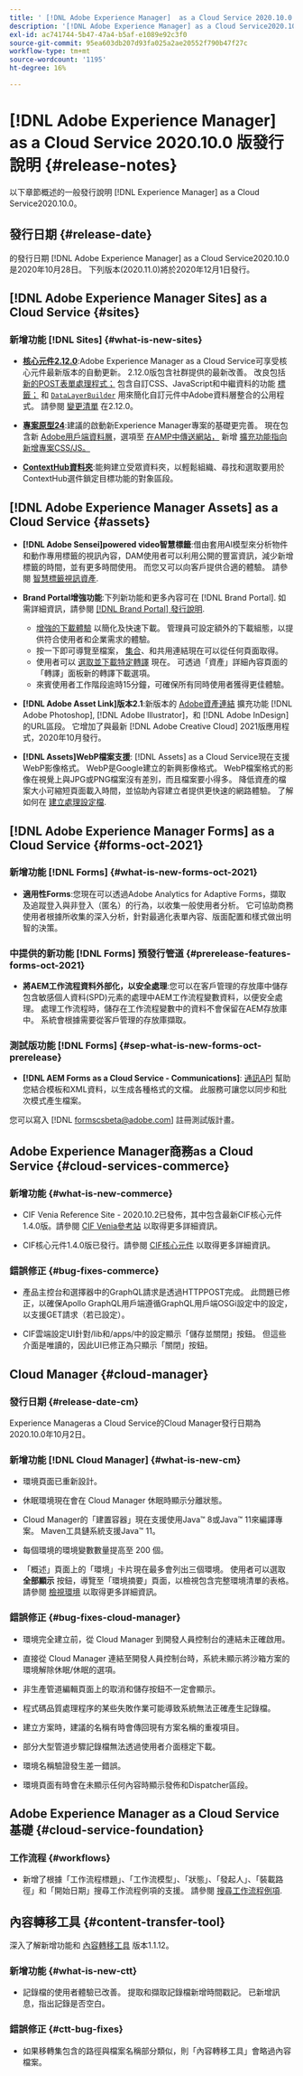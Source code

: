 ```yaml
---
title: ' [!DNL Adobe Experience Manager]  as a Cloud Service 2020.10.0 版發行說明。'
description: '[!DNL Adobe Experience Manager] as a Cloud Service2020.10.0版發行說明。'
exl-id: ac741744-5b47-47a4-b5af-e1089e92c3f0
source-git-commit: 95ea603db207d93fa025a2ae20552f790b47f27c
workflow-type: tm+mt
source-wordcount: '1195'
ht-degree: 16%

---
```


# [!DNL Adobe Experience Manager] as a Cloud Service 2020.10.0 版發行說明  {#release-notes}

以下章節概述的一般發行說明 [!DNL Experience Manager] as a Cloud Service2020.10.0。

## 發行日期 {#release-date}

的發行日期 [!DNL Adobe Experience Manager] as a Cloud Service2020.10.0是2020年10月28日。
下列版本(2020.11.0)將於2020年12月1日發行。

## [!DNL Adobe Experience Manager Sites] as a Cloud Service {#sites}

### 新增功能 [!DNL Sites] {#what-is-new-sites}

* **[核心元件2.12.0](https://experienceleague.adobe.com/docs/experience-manager-core-components/using/introduction.html?lang=zh-Hant)**:Adobe Experience Manager as a Cloud Service可享受核心元件最新版本的自動更新。 2.12.0版包含社群提供的最新改善。 改良包括 [新的POST表單處理程式；](https://experienceleague.adobe.com/docs/experience-manager-core-components/using/components/forms/form-container.html#post-data) 包含自訂CSS、JavaScript和中繼資料的功能 [標籤；](https://experienceleague.adobe.com/docs/experience-manager-core-components/using/developing/including-clientlibs.html#context-aware-loading) 和 [`DataLayerBuilder`](https://experienceleague.adobe.com/docs/experience-manager-core-components/using/developing/data-layer/integrations.html#enabling-custom-components) 用來簡化自訂元件中Adobe資料層整合的公用程式。 請參閱 [變更清單](https://github.com/adobe/aem-core-wcm-components/releases/tag/core.wcm.components.reactor-2.12.0) 在2.12.0。

* **[專案原型24](https://experienceleague.adobe.com/docs/experience-manager-core-components/using/developing/archetype/overview.html)**:建議的啟動新Experience Manager專案的基礎更完善。 現在包含新 [Adobe用戶端資料層](https://experienceleague.adobe.com/docs/experience-manager-core-components/using/developing/data-layer/overview.html)，選項至 [在AMP中傳送網站，](https://experienceleague.adobe.com/docs/experience-manager-core-components/using/developing/amp.html) 新增 [擴充功能指向新增專案CSS/JS。](https://experienceleague.adobe.com/docs/experience-manager-core-components/using/developing/including-clientlibs.html#context-aware-loading)

* **[ContextHub資料夾](/help/sites-cloud/authoring/personalization/contexthub-segmentation.md#organizing-segments)**:能夠建立受眾資料夾，以輕鬆組織、尋找和選取要用於ContextHub選件鎖定目標功能的對象區段。

## [!DNL Adobe Experience Manager Assets] as a Cloud Service {#assets}

* **[!DNL Adobe Sensei]powered video智慧標籤**:借由套用AI模型來分析物件和動作專用標籤的視訊內容，DAM使用者可以利用公開的豐富資訊，減少新增標籤的時間，並有更多時間使用。 而您又可以向客戶提供合適的體驗。 請參閱 [智慧標籤視訊資產](/help/assets/smart-tags-video-assets.md).

* **Brand Portal增強功能**:下列新功能和更多內容可在 [!DNL Brand Portal]. 如需詳細資訊，請參閱 [[!DNL Brand Portal] 發行說明](https://experienceleague.adobe.com/docs/experience-manager-brand-portal/using/introduction/brand-portal-release-notes.html).

   * [增強的下載體驗](https://experienceleague.adobe.com/docs/experience-manager-brand-portal/using/download/brand-portal-download-assets.html) 以簡化及快速下載。 管理員可設定額外的下載組態，以提供符合使用者和企業需求的體驗。
   * 按一下即可導覽至檔案， [集合](https://experienceleague.adobe.com/docs/experience-manager-brand-portal/using/share/brand-portal-share-collection.html)、和共用連結現在可以從任何頁面取得。
   * 使用者可以 [選取並下載特定轉譯](https://experienceleague.adobe.com/docs/experience-manager-brand-portal/using/download/brand-portal-download-assets.html#download-assets-from-asset-details-page) 現在。 可透過「資產」詳細內容頁面的「轉譯」面板新的轉譯下載選項。
   * 來賓使用者工作階段逾時15分鐘，可確保所有同時使用者獲得更佳體驗。

* **[!DNL Adobe Asset Link]版本2.1**:新版本的 [Adobe資產連結](https://helpx.adobe.com/tw/enterprise/using/manage-assets-using-adobe-asset-link.html) 擴充功能 [!DNL Adobe Photoshop], [!DNL Adobe Illustrator]，和 [!DNL Adobe InDesign] 的URL區段。 它增加了與最新 [!DNL Adobe Creative Cloud] 2021版應用程式，2020年10月發行。

* **[!DNL Assets]WebP檔案支援**: [!DNL Assets] as a Cloud Service現在支援WebP影像格式。 WebP是Google建立的新興影像格式。 WebP檔案格式的影像在視覺上與JPG或PNG檔案沒有差別，而且檔案要小得多。 降低資產的檔案大小可縮短頁面載入時間，並協助內容建立者提供更快速的網路體驗。 了解如何在 [建立處理設定檔](/help/assets/asset-microservices-configure-and-use.md#create-standard-profile).

## [!DNL Adobe Experience Manager Forms] as a Cloud Service {#forms-oct-2021}

### 新增功能 [!DNL Forms] {#what-is-new-forms-oct-2021}

* **適用性Forms**:您現在可以透過Adobe Analytics for Adaptive Forms，擷取及追蹤登入與非登入（匿名）的行為，以收集一般使用者分析。 它可協助商務使用者根據所收集的深入分析，針對最適化表單內容、版面配置和樣式做出明智的決策。

### 中提供的新功能 [!DNL Forms] 預發行管道 {#prerelease-features-forms-oct-2021}

* **將AEM工作流程資料外部化，以安全處理**:您可以在客戶管理的存放庫中儲存包含敏感個人資料(SPD)元素的處理中AEM工作流程變數資料，以便安全處理。 處理工作流程時，儲存在工作流程變數中的資料不會保留在AEM存放庫中。 系統會根據需要從客戶管理的存放庫擷取。

### 測試版功能 [!DNL Forms] {#sep-what-is-new-forms-oct-prerelease}

* **[!DNL AEM Forms as a Cloud Service - Communications]**: [通訊API](https://experienceleague.adobe.com/docs/experience-manager-forms-cloud-service/forms/aem-forms-cloud-service-communications.html) 幫助您結合模板和XML資料，以生成各種格式的文檔。 此服務可讓您以同步和批次模式產生檔案。

您可以寫入 [!DNL formscsbeta@adobe.com] 註冊測試版計畫。

## Adobe Experience Manager商務as a Cloud Service {#cloud-services-commerce}

### 新增功能 {#what-is-new-commerce}

* CIF Venia Reference Site - 2020.10.2已發佈，其中包含最新CIF核心元件1.4.0版。請參閱 [CIF Venia參考站](https://github.com/adobe/aem-cif-guides-venia/releases/tag/venia-2020.10.2) 以取得更多詳細資訊。

* CIF核心元件1.4.0版已發行。請參閱 [CIF核心元件](https://github.com/adobe/aem-core-cif-components/releases/tag/core-cif-components-reactor-1.4.0) 以取得更多詳細資訊。

### 錯誤修正 {#bug-fixes-commerce}

* 產品主控台和選擇器中的GraphQL請求是透過HTTPPOST完成。 此問題已修正，以確保Apollo GraphQL用戶端遵循GraphQL用戶端OSGi設定中的設定，以支援GET請求（若已設定）。

* CIF雲端設定UI針對/lib和/apps/中的設定顯示「儲存並關閉」按鈕。 但這些介面是唯讀的，因此UI已修正為只顯示「關閉」按鈕。

## Cloud Manager {#cloud-manager}

### 發行日期 {#release-date-cm}

Experience Manageras a Cloud Service的Cloud Manager發行日期為2020.10.0年10月2日。

### 新增功能 [!DNL Cloud Manager] {#what-is-new-cm}

* 環境頁面已重新設計。

* 休眠環境現在會在 Cloud Manager 休眠時顯示分離狀態。

* Cloud Manager的「建置容器」現在支援使用Java™ 8或Java™ 11來編譯專案。 Maven工具鏈系統支援Java™ 11。

* 每個環境的環境變數數量提高至 200 個。

* 「概述」頁面上的「環境」卡片現在最多會列出三個環境。 使用者可以選取 **全部顯示** 按鈕，導覽至「環境摘要」頁面，以檢視包含完整環境清單的表格。
請參閱 [檢視環境](/help/implementing/cloud-manager/manage-environments.md#viewing-environment) 以取得更多詳細資訊。

### 錯誤修正 {#bug-fixes-cloud-manager}

* 環境完全建立前，從 Cloud Manager 到開發人員控制台的連結未正確啟用。

* 直接從 Cloud Manager 連結至開發人員控制台時，系統未顯示將沙箱方案的環境解除休眠/休眠的選項。

* 非生產管道編輯頁面上的取消和儲存按鈕不一定會顯示。

* 程式碼品質處理程序的某些失敗作業可能導致系統無法正確產生記錄檔。

* 建立方案時，建議的名稱有時會傳回現有方案名稱的重複項目。

* 部分大型管道步驟記錄檔無法透過使用者介面穩定下載。

* 環境名稱驗證發生差一錯誤。

* 環境頁面有時會在未顯示任何內容時顯示發佈和Dispatcher區段。

## Adobe Experience Manager as a Cloud Service 基礎 {#cloud-service-foundation}

### 工作流程 {#workflows}

* 新增了根據「工作流程標題」、「工作流模型」、「狀態」、「發起人」、「裝載路徑」和「開始日期」搜尋工作流程例項的支援。 請參閱 [搜尋工作流程例項](https://experienceleague.adobe.com/docs/experience-manager-cloud-service/sites/administering/workflows-administering.html).

## 內容轉移工具 {#content-transfer-tool}

深入了解新增功能和 [內容轉移工具](https://experienceleague.adobe.com/docs/experience-manager-cloud-service/moving/cloud-migration/content-transfer-tool/overview-content-transfer-tool.html) 版本1.1.12。

### 新增功能 {#what-is-new-ctt}

* 記錄檔的使用者體驗已改善。 提取和擷取記錄檔新增時間戳記。 已新增訊息，指出記錄是否空白。

### 錯誤修正 {#ctt-bug-fixes}

* 如果移轉集包含的路徑與檔案名稱部分類似，則「內容轉移工具」會略過內容檔案。
